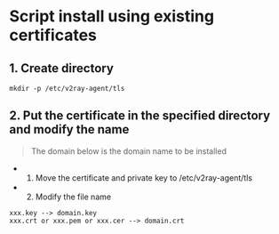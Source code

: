 # Script install using existing certificates

## 1. Create directory

```
mkdir -p /etc/v2ray-agent/tls
```

## 2. Put the certificate in the specified directory and modify the name

> The domain below is the domain name to be installed

- 1. Move the certificate and private key to /etc/v2ray-agent/tls
- 2. Modify the file name

```
xxx.key --> domain.key
xxx.crt or xxx.pem or xxx.cer --> domain.crt
```
